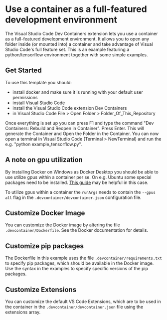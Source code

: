 # Use a container as a full-featured development environment

The Visual Studio Code Dev Containers extension lets you use a container as a full-featured development environment. It allows you to open any folder inside (or mounted into) a container and take advantage of Visual Studio Code's full feature set. This is an example featuring a python/tensorflow environment together with some simple examples.

## Get Started

To use this template you should:

- install docker and make sure it is running with your default user permissions
- install Visual Studio Code
- install the Visual Studio Code extension Dev Containers
- in Visual Studio Code File > Open Folder > Folder_Of_This_Repository

Once everything is set up you can press F1 and type the command "Dev Containers: Rebuild and Reopen in Container". Press Enter. This will generate the Container and Open the Folder in the Container. You can now open a terminal in Visual Studio Code (Terminal > NewTerminal) and run the e.g. "python example_tensorflow.py".

## A note on gpu utilization

By installing Docker on Windows as Docker Desktop you should be able to use utilize gpus within a container per se. On e.g. Ubuntu some special packages need to be installed. [This guide](https://linuxhint.com/use-nvidia-gpu-docker-containers-ubuntu-22-04-lts/) may be helpful in this case.    

To utilize gpus within a container the `runArgs` needs to contain the `--gpus all` flag in the `.devcontainer/devcontainer.json` configuration file.

## Customize Docker Image

You can customize the Docker image by altering the file `.devcontainer/Dockerfile`. See the Docker documentation for details.

## Customize pip packages

The Dockerfile in this example uses the file `.devcontainer/requirements.txt` to specify pip packages, which should be available in the Docker image. Use the syntax in the examples to specify specific versions of the pip packages. 

## Customize Extensions

You can customize the default VS Code Extensions, which are to be used in the container in the `.devcontainer/devcontainer.json` file using the extensions array.
